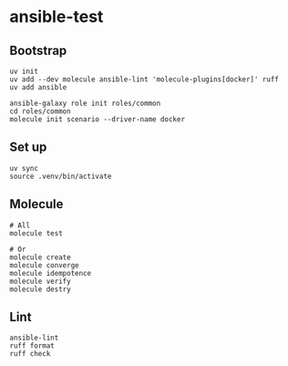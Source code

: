 # ansible-test

## Bootstrap

```shell
uv init
uv add --dev molecule ansible-lint 'molecule-plugins[docker]' ruff
uv add ansible

ansible-galaxy role init roles/common
cd roles/common
molecule init scenario --driver-name docker
```

## Set up

```shell
uv sync
source .venv/bin/activate
```

## Molecule

```shell
# All
molecule test

# Or
molecule create
molecule converge
molecule idempotence
molecule verify
molecule destry
```

## Lint

```shell
ansible-lint
ruff format
ruff check
```
